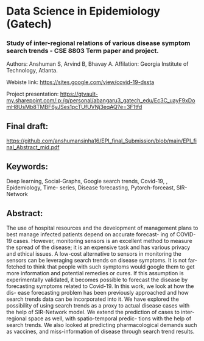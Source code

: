 # Data Science in Epidemiology (Gatech)
### Study of inter-regional relations of various disease symptom search trends - CSE 8803 Term paper and project.

Authors: Anshuman S, Arvind B, Bhavay A.
Affilation: Georgia Institute of Technology, Atlanta. 

Webiste link: <https://sites.google.com/view/covid-19-dssta>

Project presentation: <https://gtvault-my.sharepoint.com/:p:/g/personal/abangaru3_gatech_edu/Ec3C_uayF9xDomH8UsMb8TMBF6yJSes1pcTUfUVNj3eqAQ?e=3F1tfd>

## Final draft: 
<https://github.com/anshumansinha16/EPI_final_Submission/blob/main/EPI_final_Abstract_mid.pdf>

## Keywords:

Deep learning, Social-Graphs, Google search trends, Covid-19, , Epidemiology, Time- series, Disease forecasting, Pytorch-forceast, SIR-Network

## Abstract:

The use of hospital resources and the development of management plans to best manage infected patients depend on accurate forecast- ing of COVID-19 cases. However, monitoring sensors is an excellent method to measure the spread of the disease; it is an expensive task and has various privacy and ethical issues. A low-cost alternative to sensors in monitoring the sensors can be leveraging search trends on disease symptoms. It is not far-fetched to think that people with such symptoms would google them to get more information and potential remedies or cures. If this assumption is experimentally validated, it becomes possible to forecast the disease by forecasting symptoms related to Covid-19. In this work, we look at how the dis- ease forecasting problem has been previously approached and how search trends data can be incorporated into it. We have explored the possibility of using search trends as a proxy to actual disease cases with the help of SIR-Network model. We extend the prediction of cases to inter-regional space as well, with spatio-temporal predic- tions with the help of search trends. We also looked at predicting pharmacological demands such as vaccines, and miss-information of disease through search trend results.

